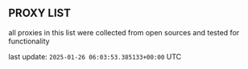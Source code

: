 ## PROXY LIST

all proxies in this list were collected from open sources and tested for functionality

last update: `2025-01-26 06:03:53.385133+00:00` UTC